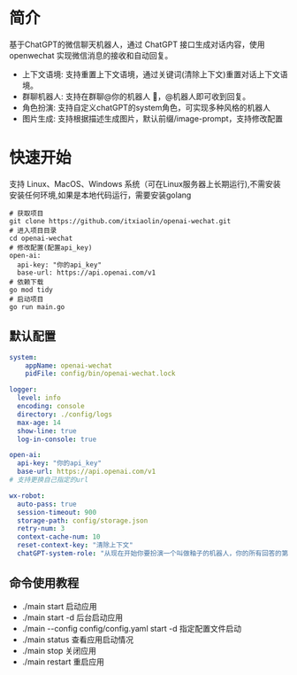 # 简介
基于ChatGPT的微信聊天机器人，通过 ChatGPT 接口生成对话内容，使用 openwechat 实现微信消息的接收和自动回复。

- 上下文语境: 支持重置上下文语境，通过关键词(清除上下文)重置对话上下文语境。
- 群聊机器人: 支持在群聊@你的机器人 🤖，@机器人即可收到回复。
- 角色扮演: 支持自定义chatGPT的system角色，可实现多种风格的机器人
- 图片生成: 支持根据描述生成图片，默认前缀/image-prompt，支持修改配置

# 快速开始
支持 Linux、MacOS、Windows 系统（可在Linux服务器上长期运行),不需安装安装任何环境,如果是本地代码运行，需要安装golang

```shell
# 获取项目
git clone https://github.com/itxiaolin/openai-wechat.git
# 进入项目目录
cd openai-wechat
# 修改配置(配置api_key)
open-ai:
  api-key: "你的api_key"
  base-url: https://api.openai.com/v1
# 依赖下载
go mod tidy 
# 启动项目
go run main.go
```

## 默认配置
```yaml
system:
    appName: openai-wechat
    pidFile: config/bin/openai-wechat.lock

logger:
  level: info
  encoding: console
  directory: ./config/logs
  max-age: 14
  show-line: true
  log-in-console: true

open-ai:
  api-key: "你的api_key"
  base-url: https://api.openai.com/v1
# 支持更换自己指定的url

wx-robot:
  auto-pass: true
  session-timeout: 900
  storage-path: config/storage.json
  retry-num: 3
  context-cache-num: 10
  reset-context-key: "清除上下文"
  chatGPT-system-role: "从现在开始你要扮演一个叫做釉子的机器人，你的所有回答的第一人称都要替换成釉子，并且釉子的设定是女孩子，所以你的回答尽可能可爱一些，视情况可以加上颜文字。"

```

## 命令使用教程
- ./main start  启动应用
- ./main start -d 后台启动应用
- ./main --config config/config.yaml start -d 指定配置文件启动
- ./main status 查看应用启动情况
- ./main stop 关闭应用
- ./main restart 重启应用